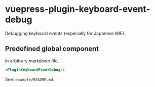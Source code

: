 # vuepress-plugin-keyboard-event-debug

Debugging keyboard events (especially for Japanese IME).


## Predefined global component

In arbitrary markdown file,

```html
<PluginKeyboardEventDebug/>
```

See: `example/README.md`.
